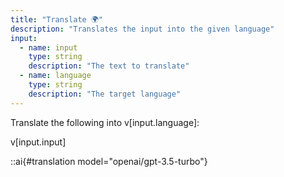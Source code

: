 ```yaml
---
title: "Translate 🌍"
description: "Translates the input into the given language"
input:
  - name: input
    type: string
    description: "The text to translate"
  - name: language
    type: string
    description: "The target language"
---
```


<!-- This prompt is called from the multilingual blog example to translate text into different languages -->

Translate the following into v[input.language]:

v[input.input]

::ai{#translation model="openai/gpt-3.5-turbo"}
